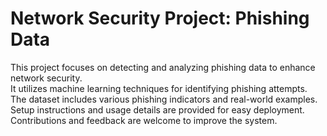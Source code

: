 # Network Security Project: Phishing Data

This project focuses on detecting and analyzing phishing data to enhance network security.  
It utilizes machine learning techniques for identifying phishing attempts.  
The dataset includes various phishing indicators and real-world examples.  
Setup instructions and usage details are provided for easy deployment.  
Contributions and feedback are welcome to improve the system.